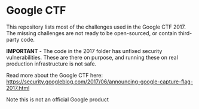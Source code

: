 # Google CTF

This repository lists most of the challenges used in the Google CTF 2017. The missing challenges are not ready to be open-sourced, or contain third-party code.

**IMPORTANT** - The code in the 2017 folder has unfixed security vulnerabilities. These are there on purpose, and running these on real production infrastructure is not safe.

Read more about the Google CTF here: https://security.googleblog.com/2017/06/announcing-google-capture-flag-2017.html


Note this is not an official Google product
